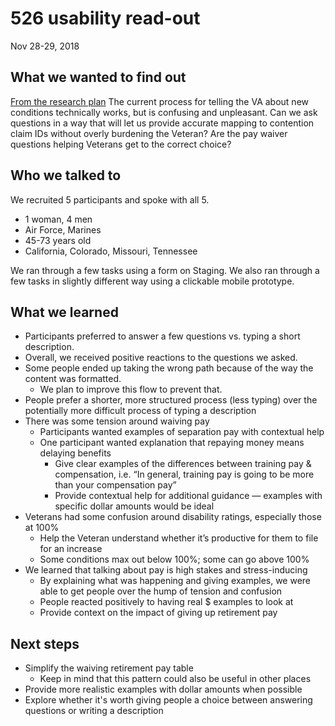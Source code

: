 # 526 usability read-out

Nov 28-29, 2018



## What we wanted to find out

[From the research plan](research-plan-unicorns-526-late-nov.md)
 The current process for telling the VA about new conditions technically works, but is confusing and unpleasant.
 Can we ask questions in a way that will let us provide accurate mapping to contention claim IDs without overly burdening the Veteran?
 Are the pay waiver questions helping Veterans get to the correct choice?



## Who we talked to

We recruited 5 participants and spoke with all 5.

- 1 woman, 4 men
- Air Force, Marines
- 45-73 years old
- California, Colorado, Missouri, Tennessee

We ran through a few tasks using a form on Staging. We also ran through a few tasks in slightly different way using a clickable mobile prototype.




## What we learned

- Participants preferred to answer a few questions vs. typing a short description.
 - Overall, we received positive reactions to the questions we asked.
- Some people ended up taking the wrong path because of the way the content was formatted.
  - We plan to improve this flow to prevent that.
- People prefer a shorter, more structured process (less typing) over the potentially more difficult process of typing a description
- There was some tension around waiving pay
  - Participants wanted examples of separation pay with contextual help
  - One participant wanted explanation that repaying money means delaying benefits
    - Give clear examples of the differences between training pay & compensation, i.e. “In general, training pay is going to be more than your compensation pay”
    - Provide contextual help for additional guidance — examples with specific dollar amounts would be ideal
- Veterans had some confusion around disability ratings, especially those at 100%
  - Help the Veteran understand whether it’s productive for them to file for an increase
  - Some conditions max out below 100%; some can go above 100%
- We learned that talking about pay is high stakes and stress-inducing
  - By explaining what was happening and giving examples, we were able to get people over the hump of tension and confusion
  - People reacted positively to having real $ examples to look at
  - Provide context on the impact of giving up retirement pay





## Next steps

 - Simplify the waiving retirement pay table
   - Keep in mind that this pattern could also be useful in other places
 - Provide more realistic examples with dollar amounts when possible
 - Explore whether it's worth giving people a choice between answering questions or writing a description
